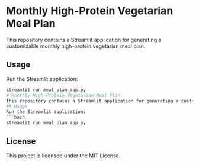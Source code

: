 # Monthly High-Protein Vegetarian Meal Plan

This repository contains a Streamlit application for generating a customizable monthly high-protein vegetarian meal plan.

## Usage

Run the Streamlit application:
```bash
streamlit run meal_plan_app.py
# Monthly High-Protein Vegetarian Meal Plan
This repository contains a Streamlit application for generating a customizable monthly high-protein vegetarian meal plan.
## Usage
Run the Streamlit application:
```bash
streamlit run meal_plan_app.py
```
## License
This project is licensed under the MIT License.

